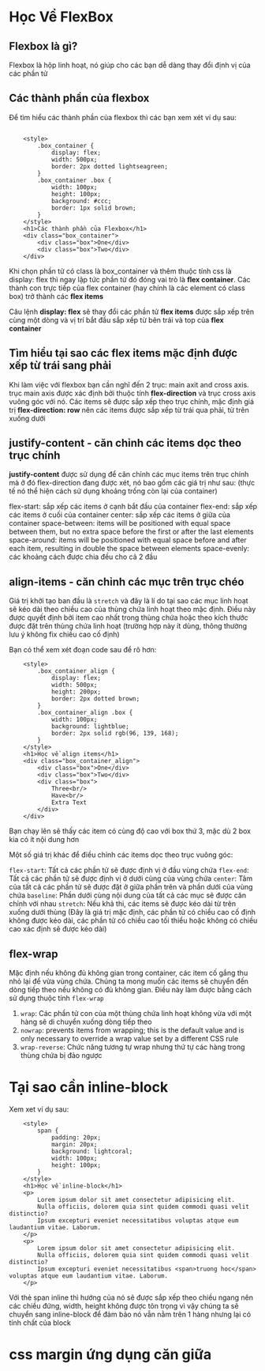 # Học Về FlexBox

## Flexbox là gì?

Flexbox là hộp linh hoạt, nó giúp cho các bạn dễ dàng thay đổi định vị của các phần tử

## Các thành phần của flexbox

Để tìm hiểu các thành phần của flexbox thì các bạn xem xét ví dụ sau:

```

    <style>
        .box_container {
            display: flex;
            width: 500px;
            border: 2px dotted lightseagreen;
        }
        .box_container .box {
            width: 100px;
            height: 100px;
            background: #ccc;
            border: 1px solid brown;
        }
    </style>    
    <h1>Các thành phần của Flexbox</h1>
    <div class="box_container">
        <div class="box">One</div>
        <div class="box">Two</div>
    </div>

```

Khi chọn phần tử có class là box_container và thêm thuộc tính css là display: flex thì ngay lập tức phần tử đó đóng vai trò là **flex container**. Các thành con trực tiếp của flex container (hay chính là các element có class box) trở thành các **flex items**

Câu lệnh **display: flex** sẽ thay đổi các phần tử **flex items** được sắp xếp trên cùng một dòng và vị trí bắt đầu sắp xếp từ bên trái và top của **flex container**

## Tìm hiểu tại sao các **flex items** mặc định được xếp từ trái sang phải

Khi làm việc với flexbox bạn cần nghĩ đến 2 trục: main axit and cross axis. trục main axis được xác định bởi thuộc tính **flex-direction** và trục cross axis vuông góc với nó. Các items sẽ được sắp xếp theo trục chính, mặc định giá trị **flex-direction: row** nên các items được sắp xếp từ trái qua phải, từ trên xuống dưới


## justify-content - căn chỉnh các items dọc theo trục chính

**justify-content** được sử dụng để căn chỉnh các mục items trên trục chính mà ở đó flex-direction đang được xét, nó bao gồm các giá trị như sau: (thực tế nó thể hiện cách sử dụng khoảng trống còn lại của container)

flex-start: sắp xếp các items ở cạnh bắt đầu của container
flex-end: sắp xếp các items ở cuối của container
center: sắp xếp các items ở giữa của container
space-between: items will be positioned with equal space between them, but no extra space before the first or after the last elements
space-around:  items will be positioned with equal space before and after each item, resulting in double the space between elements
space-evenly: các khoảng cách được chia đều cho cả 2 đầu

## align-items - căn chỉnh các mục trên trục chéo

Giá trị khởi tạo ban đầu là ```stretch``` và đây là lí do tại sao các mục linh hoạt sẽ kéo dài theo chiều cao của thùng chứa linh hoạt theo mặc định. Điều này được quyết định bởi item cao nhất trong thùng chứa hoặc theo kích thước được đặt trên thùng chứa linh hoạt (trường hợp này ít dùng, thông thường lưu ý không fix chiều cao cố định)

Bạn có thể xem xét đoạn code sau để rõ hơn:

```
    <style>
        .box_container_align {
            display: flex;
            width: 500px;
            height: 200px;
            border: 2px dotted brown;
        }
        .box_container_align .box {
            width: 100px;
            background: lightblue;
            border: 2px solid rgb(96, 139, 168);
        }
    </style>    
    <h1>Học về align items</h1>
    <div class="box_container_align">
        <div class="box">One</div>
        <div class="box">Two</div>
        <div class="box">
            Three<br/>
            Have<br/>
            Extra Text
        </div>
    </div>

```

Bạn chạy lên sẽ thấy các item có cùng độ cao với box thứ 3, mặc dù 2 box kia có ít nội dung hơn

Một số giá trị khác để điều chỉnh các items dọc theo trục vuông góc:

```flex-start```: Tất cả các phần tử sẽ được định vị ở đầu vùng chứa
```flex-end```: Tất cả các phần tử sẽ được định vị ở dưới cùng của vùng chứa
```center```: Tâm của tất cả các phần tử sẽ được đặt ở giữa phần trên và phần dưới của vùng chứa
```baseline```: Phần dưới cùng nội dung của tất cả các mục sẽ được căn chỉnh với nhau
```stretch```: Nếu khả thi, các items sẽ được kéo dài từ trên xuống dưới thùng (Đây là giá trị mặc định, các phần tử có chiều cao cố định không được kéo dài, các phần tử có chiều cao tối thiểu hoặc không có chiều cao xác định sẽ được kéo dài)

## flex-wrap

Mặc định nếu không đủ không gian trong container, các item cố gắng thu nhỏ lại để vừa vùng chứa. Chúng ta mong muốn các items sẽ chuyển đến dòng tiếp theo nếu không có đủ không gian. Điều này làm được bằng cách sử dụng thuộc tính ```flex-wrap```

1. ```wrap```: Các phần tử con của một thùng chứa linh hoạt không vừa với một hàng sẽ di chuyển xuống dòng tiếp theo
2. ```nowrap```: prevents items from wrapping; this is the default value and is only necessary to override a wrap value set by a different CSS rule
3. ```wrap-reverse```: Chức năng tương tự wrap nhưng thứ tự các hàng trong thùng chứa bị đảo ngược


# Tại sao cần inline-block

Xem xet ví dụ sau:

```
    <style>
        span {
            padding: 20px;
            margin: 20px;
            background: lightcoral;
            width: 100px;
            height: 100px;
        }
    </style>
    <h1>Học về inline-block</h1>
    <p>
        Lorem ipsum dolor sit amet consectetur adipisicing elit. 
        Nulla officiis, dolorem quia sint quidem commodi quasi velit distinctio? 
        Ipsum excepturi eveniet necessitatibus voluptas atque eum laudantium vitae. Laborum.
    </p>
    <p>
        Lorem ipsum dolor sit amet consectetur adipisicing elit. 
        Nulla officiis, dolorem quia sint quidem commodi quasi velit distinctio? 
        Ipsum excepturi eveniet necessitatibus <span>truong hoc</span> voluptas atque eum laudantium vitae. Laborum.
    </p>

```

Với thẻ span inline thì hướng của nó sẽ được sắp xếp theo chiều ngang nên các chiều đứng, width, height không được tôn trọng vì vậy chúng ta sẽ chuyển sang inline-block để đảm bảo nó vẫn nằm trên 1 hàng nhưng lại có tính chất của block

# css margin ứng dụng căn giữa
